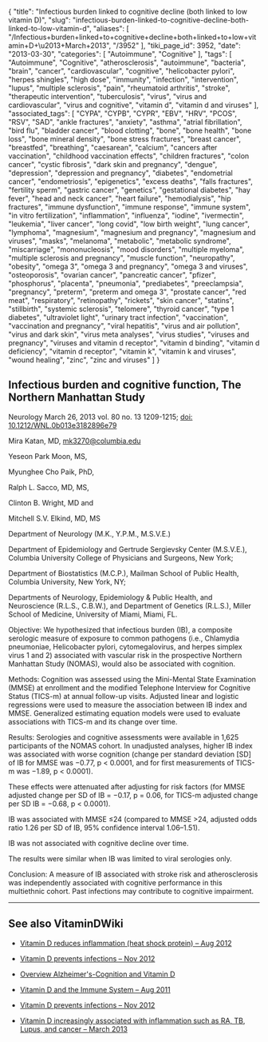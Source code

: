 {
    "title": "Infectious burden linked to cognitive decline (both linked to low vitamin D)",
    "slug": "infectious-burden-linked-to-cognitive-decline-both-linked-to-low-vitamin-d",
    "aliases": [
        "/Infectious+burden+linked+to+cognitive+decline+both+linked+to+low+vitamin+D+\u2013+March+2013",
        "/3952"
    ],
    "tiki_page_id": 3952,
    "date": "2013-03-30",
    "categories": [
        "Autoimmune",
        "Cognitive"
    ],
    "tags": [
        "Autoimmune",
        "Cognitive",
        "atherosclerosis",
        "autoimmune",
        "bacteria",
        "brain",
        "cancer",
        "cardiovascular",
        "cognitive",
        "helicobacter pylori",
        "herpes shingles",
        "high dose",
        "immunity",
        "infection",
        "intervention",
        "lupus",
        "multiple sclerosis",
        "pain",
        "rheumatoid arthritis",
        "stroke",
        "therapeutic intervention",
        "tuberculosis",
        "virus",
        "virus and cardiovascular",
        "virus and cognitive",
        "vitamin d",
        "vitamin d and viruses"
    ],
    "associated_tags": [
        "CYPA",
        "CYPB",
        "CYPR",
        "EBV",
        "HRV",
        "PCOS",
        "RSV",
        "SAD",
        "ankle fractures",
        "anxiety",
        "asthma",
        "atrial fibrillation",
        "bird flu",
        "bladder cancer",
        "blood clotting",
        "bone",
        "bone health",
        "bone loss",
        "bone mineral density",
        "bone stress fractures",
        "breast cancer",
        "breastfed",
        "breathing",
        "caesarean",
        "calcium",
        "cancers after vaccination",
        "childhood vaccination effects",
        "children fractures",
        "colon cancer",
        "cystic fibrosis",
        "dark skin and pregnancy",
        "dengue",
        "depression",
        "depression and pregnancy",
        "diabetes",
        "endometrial cancer",
        "endometriosis",
        "epigenetics",
        "excess deaths",
        "falls fractures",
        "fertility sperm",
        "gastric cancer",
        "genetics",
        "gestational diabetes",
        "hay fever",
        "head and neck cancer",
        "heart failure",
        "hemodialysis",
        "hip fractures",
        "immune dysfunction",
        "immune response",
        "immune system",
        "in vitro fertilization",
        "inflammation",
        "influenza",
        "iodine",
        "ivermectin",
        "leukemia",
        "liver cancer",
        "long covid",
        "low birth weight",
        "lung cancer",
        "lymphoma",
        "magnesium",
        "magnesium and pregnancy",
        "magnesium and viruses",
        "masks",
        "melanoma",
        "metabolic",
        "metabolic syndrome",
        "miscarriage",
        "mononucleosis",
        "mood disorders",
        "multiple myeloma",
        "multiple sclerosis and pregnancy",
        "muscle function",
        "neuropathy",
        "obesity",
        "omega 3",
        "omega 3 and pregnancy",
        "omega 3 and viruses",
        "osteoporosis",
        "ovarian cancer",
        "pancreatic cancer",
        "pfizer",
        "phosphorus",
        "placenta",
        "pneumonia",
        "prediabetes",
        "preeclampsia",
        "pregnancy",
        "preterm",
        "preterm and omega 3",
        "prostate cancer",
        "red meat",
        "respiratory",
        "retinopathy",
        "rickets",
        "skin cancer",
        "statins",
        "stillbirth",
        "systemic sclerosis",
        "telomere",
        "thyroid cancer",
        "type 1 diabetes",
        "ultraviolet light",
        "urinary tract infection",
        "vaccination",
        "vaccination and pregnancy",
        "viral hepatitis",
        "virus and air pollution",
        "virus and dark skin",
        "virus meta analyses",
        "virus studies",
        "viruses and pregnancy",
        "viruses and vitamin d receptor",
        "vitamin d binding",
        "vitamin d deficiency",
        "vitamin d receptor",
        "vitamin k",
        "vitamin k and viruses",
        "wound healing",
        "zinc",
        "zinc and viruses"
    ]
}


## Infectious burden and cognitive function, The Northern Manhattan Study

Neurology March 26, 2013 vol. 80 no. 13 1209-1215; [doi: 10.1212/WNL.0b013e3182896e79](https://doi.org/10.1212/WNL.0b013e3182896e79)

Mira Katan, MD, mk3270@columbia.edu

Yeseon Park Moon, MS,

Myunghee Cho Paik, PhD,

Ralph L. Sacco, MD, MS,

Clinton B. Wright, MD and

Mitchell S.V. Elkind, MD, MS

Department of Neurology (M.K., Y.P.M., M.S.V.E.) 

Department of Epidemiology and Gertrude Sergievsky Center (M.S.V.E.), Columbia University College of Physicians and Surgeons, New York; 

Department of Biostatistics (M.C.P.), Mailman School of Public Health, Columbia University, New York, NY; 

Departments of Neurology, Epidemiology & Public Health, and Neuroscience (R.L.S., C.B.W.), and Department of Genetics (R.L.S.), Miller School of Medicine, University of Miami, Miami, FL.

Objective: We hypothesized that infectious burden (IB), a composite serologic measure of exposure to common pathogens (i.e., Chlamydia pneumoniae, Helicobacter pylori, cytomegalovirus, and herpes simplex virus 1 and 2) associated with vascular risk in the prospective Northern Manhattan Study (NOMAS), would also be associated with cognition.

Methods: Cognition was assessed using the Mini-Mental State Examination (MMSE) at enrollment and the modified Telephone Interview for Cognitive Status (TICS-m) at annual follow-up visits. Adjusted linear and logistic regressions were used to measure the association between IB index and MMSE. Generalized estimating equation models were used to evaluate associations with TICS-m and its change over time.

Results: Serologies and cognitive assessments were available in 1,625 participants of the NOMAS cohort. In unadjusted analyses, higher IB index was associated with worse cognition (change per standard deviation <span>[SD]</span> of IB for MMSE was −0.77, p < 0.0001, and for first measurements of TICS-m was −1.89, p < 0.0001). 

These effects were attenuated after adjusting for risk factors (for MMSE adjusted change per SD of IB = −0.17, p = 0.06, for TICS-m adjusted change per SD IB = −0.68, p < 0.0001). 

IB was associated with MMSE ≤24 (compared to MMSE >24, adjusted odds ratio 1.26 per SD of IB, 95% confidence interval 1.06–1.51). 

IB was not associated with cognitive decline over time. 

The results were similar when IB was limited to viral serologies only.

Conclusion: A measure of IB associated with stroke risk and atherosclerosis was independently associated with cognitive performance in this multiethnic cohort. Past infections may contribute to cognitive impairment.

---

## See also VitaminDWiki

* [Vitamin D reduces inflammation (heat shock protein) – Aug 2012](/posts/vitamin-d-reduces-inflammation-heat-shock-protein)

* [Vitamin D prevents infections – Nov 2012](/posts/vitamin-d-prevents-infections)

* [Overview Alzheimer's-Cognition and Vitamin D](/tags/overview-alzheimers-cognition-and-vitamin-d.html)

* [Vitamin D and the Immune System – Aug 2011](/posts/vitamin-d-and-the-immune-system)

* [Vitamin D prevents infections – Nov 2012](/posts/vitamin-d-prevents-infections)

* [Vitamin D increasingly associated with inflammation such as RA, TB, Lupus, and cancer – March 2013](/posts/vitamin-d-increasingly-associated-with-inflammation-such-as-ra-tb-lupus-and-cancer)